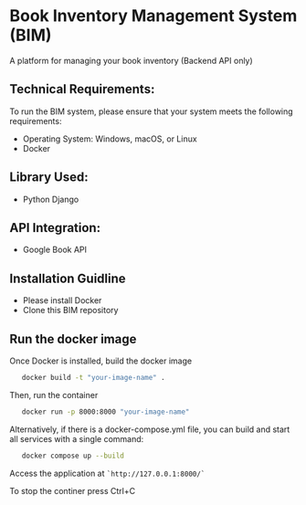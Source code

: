 # Book Inventory Management System (BIM)

A platform for managing your book inventory (Backend API only)

## Technical Requirements:
To run the BIM system, please ensure that your system meets the following requirements:

- Operating System: Windows, macOS, or Linux
- Docker

## Library Used:

- Python Django

## API Integration:

- Google Book API 

## Installation Guidline

- Please install Docker 
- Clone this BIM repository

## Run the docker image

Once Docker is installed, build the docker image 
```bash
   docker build -t "your-image-name" .
 ```
Then, run the container
```bash
   docker run -p 8000:8000 "your-image-name"
```
Alternatively, if there is a docker-compose.yml file, 
you can build and start all services with a single command:
```bash
   docker compose up --build
 ```

Access the application at ``` `http://127.0.0.1:8000/` ```

To stop the continer press Ctrl+C
